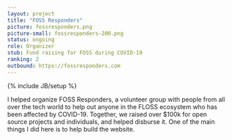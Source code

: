 ```yaml
---
layout: project
title: "FOSS Responders"
picture: fossresponders.png
picture-small: fossresponders-200.png
status: ongoing
role: Organizer
stub: Fund raising for FOSS during COVID-19
ranking: 2
outbound: https://fossresponders.com
---
```

{% include JB/setup %}

I helped organize FOSS Responders, a volunteer group with people from all over the tech world to help out anyone in the FLOSS ecosystem who has been affected by COVID-19. Together, we raised over $100k for open source projects and individuals, and helped disburse it. One of the main things I did here is to help build the website.